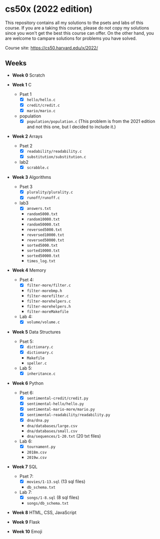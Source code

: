 # cs50x (2022 edition)
This repository contains all my solutions to the psets and labs of this course. If you are a taking this course, please do not copy my solutions since you won't get the best this course can offer. On the other hand, you are welcome to campare solutions for problems you have solved.

Course site: https://cs50.harvard.edu/x/2022/

## Weeks
- **Week 0** Scratch
- **Week 1** C
    - Pset 1
        - [x] `hello/hello.c`
        - [x] `credit/credit.c`
        - [x] `mario/mario.c`
    - population
        - [x] `population/population.c` (This problem is from the 2021 edition and not this one, but I decided to include it.)

- **Week 2** Arrays
    - Pset 2
        - [x] `readability/readability.c`
        - [x] `substitution/substitution.c`
    - lab2
        - [x] `scrabble.c`

- **Week 3** Algorithms
    - Pset 3
        - [x] `plurality/plurality.c`
        - [x] `runoff/runoff.c`
    - lab3
        - [x] `answers.txt`
        - `random5000.txt`
        - `random10000.txt`
        - `random50000.txt`
        - `reversed5000.txt`
        - `reversed10000.txt`
        - `reversed50000.txt`
        - `sorted5000.txt`
        - `sorted10000.txt`
        - `sorted50000.txt`
        - `times_log.txt`

- **Week 4** Memory
    - Pset 4:
        - [x] `filter-more/filter.c`
        - `filter-morebmp.h`
        - `filter-morefilter.c`
        - `filter-morehelpers.c`
        - `filter-morehelpers.h`
        - `filter-moreMakefile`
    - Lab 4:
        - [x] `volume/volume.c`

- **Week 5** Data Structures
    - Pset 5:
        - [x] `dictionary.c`
        - [x] `dictionary.c`
        - `Makefile`
        - `speller.c`
    - Lab 5:
        - [x] `inheritance.c`

- **Week 6** Python
    - Pset 6:
        - [x] `sentimental-credit/credit.py`
        - [x] `sentimental-hello/hello.py`
        - [x] `sentimental-mario-more/mario.py`
        - [x] `sentimental-readability/readability.py`
        - [x] `dna/dna.py`
        - `dna/databases/large.csv`
        - `dna/databases/small.csv`
        - `dna/sequences/1-20.txt` (20 txt files)
    - Lab 6:
        - [x] `tournament.py`
        - `2018m.csv`
        - `2019w.csv`

- **Week 7** SQL
    - Pset 7:
        - [x] `movies/1-13.sql` (13 sql files)
        - `db_schema.txt`
    - Lab 7:
        - [x] `songs/1-8.sql` (8 sql files)
        - `songs/db_schema.txt`
- **Week 8** HTML, CSS, JavaScript
- **Week 9** Flask
- **Week 10** Emoji